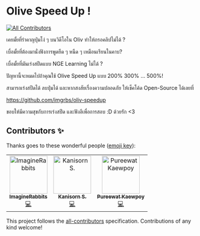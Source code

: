 # Olive Speed Up !
[![All Contributors](https://img.shields.io/badge/all_contributors-3-orange.svg?style=flat-square)](#contributors)

เคยมั้ยที่รำคาญปุ่มโง่ ๆ บนวิดีโอใน Oliv ทำให้กรอคลิปไม่ได้ ?

เบื่อมั้ยที่ต้องมานั่งฟังการพูดยืด ๆ หนืด ๆ เหมือนเรียนในคาบ?

เบื่อมั้ยที่มันเร่งสปีดแบบ NGE Learning ไม่ได้ ?

ปัญหานี้จะหมดไปถ้าคุณใช้ Olive Speed Up แบบ 200% 300% ... 500%!

สามารถเร่งสปีดได้ ลบปุ่มได้ และหากสงสัยเรื่องความปลอดภัย ให้เช็คโค้ด Open-Source ได้เลยที่

https://github.com/imgrbs/oliv-speedup

ขอบให้มีความสุขกับการเร่งสปีด และฟังอีเพื่อการสอบ :D
ด้วยรัก <3

## Contributors ✨

Thanks goes to these wonderful people ([emoji key](https://allcontributors.org/docs/en/emoji-key)):

<!-- ALL-CONTRIBUTORS-LIST:START - Do not remove or modify this section -->
<!-- prettier-ignore -->
<table>
  <tr>
    <td align="center"><a href="https://medium.com/@taekeerati"><img src="https://avatars3.githubusercontent.com/u/11602960?v=4" width="100px;" alt="ImagineRabbits"/><br /><sub><b>ImagineRabbits</b></sub></a><br /><a href="https://github.com/imgrbs/oliv-speedup/commits?author=imgrbs" title="Code">💻</a></td>
    <td align="center"><a href="http://blogs.ks.in.th"><img src="https://avatars3.githubusercontent.com/u/4945174?v=4" width="100px;" alt="Kanisorn S."/><br /><sub><b>Kanisorn S.</b></sub></a><br /><a href="https://github.com/imgrbs/oliv-speedup/commits?author=firstziiz" title="Code">💻</a></td>
    <td align="center"><a href="https://github.com/sgnsys3"><img src="https://avatars2.githubusercontent.com/u/17687743?v=4" width="100px;" alt="Pureewat Kaewpoy"/><br /><sub><b>Pureewat Kaewpoy</b></sub></a><br /><a href="https://github.com/imgrbs/oliv-speedup/commits?author=sgnsys3" title="Code">💻</a></td>
  </tr>
</table>

<!-- ALL-CONTRIBUTORS-LIST:END -->

This project follows the [all-contributors](https://github.com/all-contributors/all-contributors) specification. Contributions of any kind welcome!